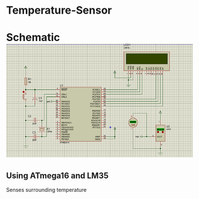 # Temperature-Sensor
# Schematic ![Schematic](schematic.png?raw=true)
## Using ATmega16 and LM35
Senses surrounding temperature
